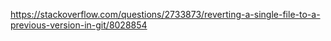 https://stackoverflow.com/questions/2733873/reverting-a-single-file-to-a-previous-version-in-git/8028854
